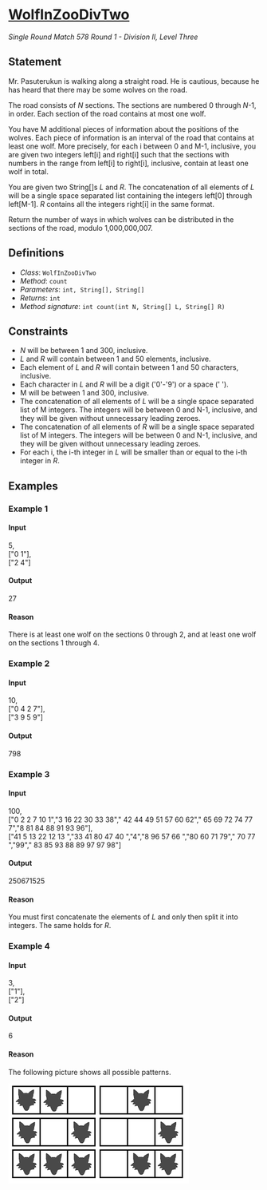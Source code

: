 # [WolfInZooDivTwo](http://community.topcoder.com/tc?module=ProblemDetail&rd=15498&pm=12533)
*Single Round Match 578 Round 1 - Division II, Level Three*

## Statement
Mr. Pasuterukun is walking along a straight road.
He is cautious, because he has heard that there may be some wolves on the road.

The road consists of *N* sections.
The sections are numbered 0 through *N*-1, in order.
Each section of the road contains at most one wolf.

You have M additional pieces of information about the positions of the wolves.
Each piece of information is an interval of the road that contains at least one wolf.
More precisely, for each i between 0 and M-1, inclusive, you are given two integers left[i] and right[i] such that the sections with numbers in the range from left[i] to right[i], inclusive, contain at least one wolf in total.

You are given two String[]s *L* and *R*.
The concatenation of all elements of *L* will be a single space separated list containing the integers left[0] through left[M-1].
*R* contains all the integers right[i] in the same format.

Return the number of ways in which wolves can be distributed in the sections of the road, modulo 1,000,000,007.

## Definitions
- *Class*: `WolfInZooDivTwo`
- *Method*: `count`
- *Parameters*: `int, String[], String[]`
- *Returns*: `int`
- *Method signature*: `int count(int N, String[] L, String[] R)`

## Constraints
- *N* will be between 1 and 300, inclusive.
- *L* and *R* will contain between 1 and 50 elements, inclusive.
- Each element of *L* and *R* will contain between 1 and 50 characters, inclusive.
- Each character in *L* and *R* will be a digit ('0'-'9') or a space (' ').
- M will be between 1 and 300, inclusive.
- The concatenation of all elements of *L* will be a single space separated list of M integers. The integers will be between 0 and N-1, inclusive, and they will be given without unnecessary leading zeroes.
- The concatenation of all elements of *R* will be a single space separated list of M integers. The integers will be between 0 and N-1, inclusive, and they will be given without unnecessary leading zeroes.
- For each i, the i-th integer in *L* will be smaller than or equal to the i-th integer in *R*.

## Examples
### Example 1
#### Input
<c>5,<br />["0 1"],<br />["2 4"]</c>
#### Output
<c>27</c>
#### Reason
There is at least one wolf on the sections 0 through 2, and at least one wolf on the sections 1 through 4.

### Example 2
#### Input
<c>10,<br />["0 4 2 7"],<br />["3 9 5 9"]</c>
#### Output
<c>798</c>
### Example 3
#### Input
<c>100,<br />["0 2 2 7 10 1","3 16 22 30 33 38"," 42 44 49 51 57 60 62"," 65 69 72 74 77 7","8 81 84 88 91 93 96"],<br />["41 5 13 22 12 13 ","33 41 80 47 40 ","4","8 96 57 66 ","80 60 71 79"," 70 77 ","99"," 83 85 93 88 89 97 97 98"]</c>
#### Output
<c>250671525</c>
#### Reason
You must first concatenate the elements of *L* and only then split it into integers. The same holds for *R*.

### Example 4
#### Input
<c>3,<br />["1"],<br />["2"]</c>
#### Output
<c>6</c>
#### Reason
The following picture shows all possible patterns.

![image](images/wolfinzoo2.png)


